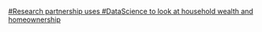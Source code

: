 [#Research partnership uses #DataScience to look at household wealth and homeownership](https://qi.tc/qi/117566)